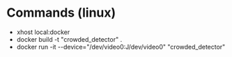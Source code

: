 # Commands (linux)
- xhost local:docker
- docker build -t "crowded_detector" .
- docker run -it --device="/dev/video0:J/dev/video0" "crowded_detector" 
